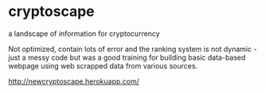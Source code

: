 # cryptoscape
a landscape of information for cryptocurrency

Not optimized, contain lots of error and the ranking system is not dynamic - just a messy code but was a good training for building basic data-based webpage using web scrapped data from various sources. 

http://newcryptoscape.herokuapp.com/
